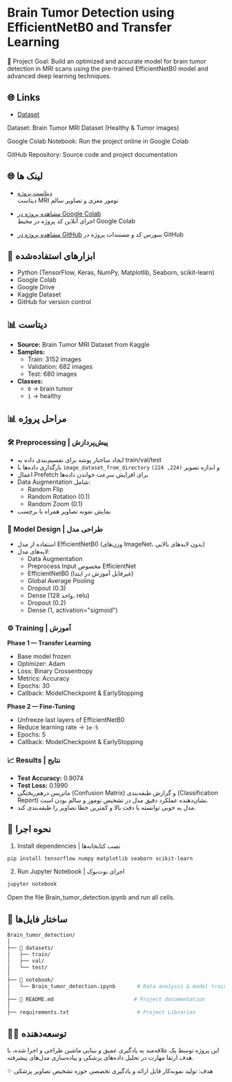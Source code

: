 # Brain Tumor Detection using EfficientNetB0 and Transfer Learning 

🎯 Project Goal: Build an optimized and accurate model for brain tumor detection in MRI scans using the pre-trained EfficientNetB0 model and advanced deep learning techniques.


## 🌐 Links

- [Dataset](https://www.kaggle.com/datasets/preetviradiya/brian-tumor-dataset)  

Dataset: Brain Tumor MRI Dataset (Healthy & Tumor images)

Google Colab Notebook: Run the project online in Google Colab

GitHub Repository: Source code and project documentation

## 🌐 لینک ها

- [دیتاست پروژه](https://www.kaggle.com/datasets/preetviradiya/brian-tumor-dataset)  
  دیتاست MRI تومور مغزی و تصاویر سالم

- [مشاهده پروژه در Google Colab](https://colab.research.google.com/drive/1yTaL8_Fqk3TbfHazISD6DFJFajpOq_mV?usp=sharing)  
  اجرای آنلاین کد پروژه در محیط Google Colab

- [مشاهده پروژه در GitHub](https://github.com/eliram88/Brain_tumor_detection)
   سورس کد و مستندات پروژه در GitHub 



## 🔧 ابزارهای استفاده‌شده

- Python (TensorFlow, Keras, NumPy, Matplotlib, Seaborn, scikit-learn)  
- Google Colab
- Google Drive
- Kaggle Dataset
- GitHub for version control



## 📊  دیتاست

- **Source:** Brain Tumor MRI Dataset from Kaggle  
- **Samples:**  
  - Train: 3152 images  
  - Validation: 682 images  
  - Test: 680 images  
- **Classes:**  
  - `0` →  brain tumor  
  - `1` → healthy



## 📊 مراحل پروژه


### 🛠 Preprocessing | پیش‌پردازش

- ایجاد ساختار پوشه برای تقسیم‌بندی داده به train/val/test  
- بارگذاری داده‌ها با `image_dataset_from_directory` و اندازه تصویر `(224, 224)`  
- اعمال Prefetch برای افزایش سرعت خواندن داده‌ها  
- Data Augmentation شامل:  
  - Random Flip  
  - Random Rotation (0.1)  
  - Random Zoom (0.1)  
- نمایش نمونه تصاویر همراه با برچسب


### 🧠 Model Design | طراحی مدل

- استفاده از مدل EfficientNetB0 (وزن‌های ImageNet، بدون لایه‌های بالایی)  
- لایه‌های مدل:  
  - Data Augmentation  
  - Preprocess Input مخصوص EfficientNet  
  - EfficientNetB0 (غیرقابل آموزش در ابتدا)  
  - Global Average Pooling  
  - Dropout (0.3)  
  - Dense (128 واحد، relu)  
  - Dropout (0.2)  
  - Dense (1, activation="sigmoid")


### ⚙ Training | آموزش
 
**Phase 1 — Transfer Learning**  
- Base model frozen  
- Optimizer: Adam  
- Loss: Binary Crossentropy  
- Metrics: Accuracy  
- Epochs: 30  
- Callback: ModelCheckpoint & EarlyStopping

**Phase 2 — Fine-Tuning**  
- Unfreeze last layers of EfficientNetB0
- Reduce learning rate → `1e-5`  
- Epochs: 5 
- Callback: ModelCheckpoint & EarlyStopping


### 📈 Results | نتایج

- **Test Accuracy:** 0.9074  
- **Test Loss:** 0.1990  
- ماتریس درهم‌ریختگی (Confusion Matrix) و گزارش طبقه‌بندی (Classification Report) نشان‌دهنده عملکرد دقیق مدل در تشخیص تومور و سالم بودن است.  
- مدل به خوبی توانسته با دقت بالا و کمترین خطا تصاویر را طبقه‌بندی کند.



## 🚀 نحوه اجرا

1) Install dependencies | نصب کتابخانه‌ها
```bash
pip install tensorflow numpy matplotlib seaborn scikit-learn
```

2) Run Jupyter Notebook | اجرای نوت‌بوک
```bash
jupyter notebook
```
Open the file Brain_tumor_detection.ipynb and run all cells.



## 📁 ساختار فایل‌ها

```bash
Brain_tumor_detection/
│
├── 📁 datasets/                         
│   ├── train/
│   ├── val/
│   └── test/
│
├── 📁 notebook/
│   └── Brain_tumor_detection.ipynb       # Data analysis & model training
│
├── 📄 README.md                          # Project documentation
│
├── requirements.txt                      # Project Libraries
```



## 🧑‍💻 توسعه‌دهنده

این پروژه توسط یک علاقه‌مند به یادگیری عمیق و بینایی ماشین طراحی و اجرا شده،
با هدف ارتقا مهارت در تحلیل داده‌های پزشکی و پیاده‌سازی مدل‌های پیشرفته.

✨ هدف: تولید نمونه‌کار قابل ارائه و یادگیری تخصصی حوزه تشخیص تصاویر پزشکی
